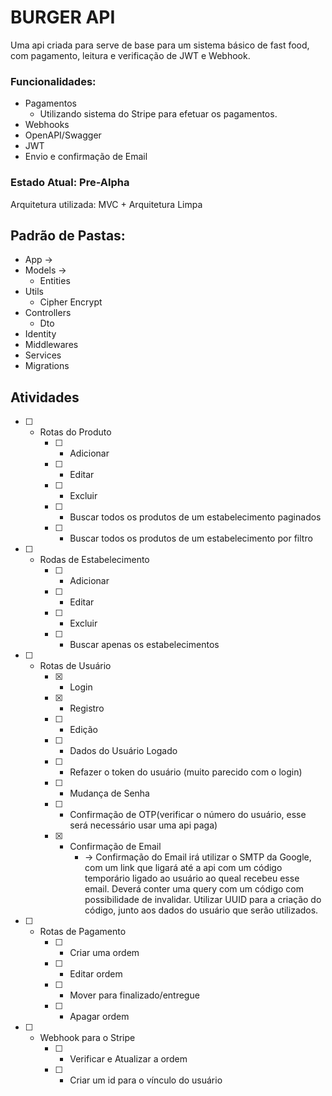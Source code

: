 # BURGER API

Uma api criada para serve de base para um sistema básico de fast food, com pagamento, leitura e verificação de JWT e Webhook.

### Funcionalidades:
- Pagamentos
    - Utilizando sistema do Stripe para efetuar os pagamentos.
- Webhooks
- OpenAPI/Swagger
- JWT
- Envio e confirmação de Email

### Estado Atual: <b>Pre-Alpha</b>

Arquitetura utilizada: MVC + Arquitetura Limpa

## Padrão de Pastas:
- App ->
- Models ->
    - Entities
- Utils
    - Cipher Encrypt
- Controllers
    - Dto
- Identity
- Middlewares
- Services
- Migrations

## Atividades

- [ ] - Rotas do Produto
    - [ ] - Adicionar
    - [ ] - Editar
    - [ ] - Excluir
    - [ ] - Buscar todos os produtos de um estabelecimento paginados
    - [ ] - Buscar todos os produtos de um estabelecimento por filtro
- [ ] - Rodas de Estabelecimento
    - [ ] - Adicionar
    - [ ] - Editar
    - [ ] - Excluir
    - [ ] - Buscar apenas os estabelecimentos
- [ ] - Rotas de Usuário
    - [x] - Login
    - [x] - Registro
    - [ ] - Edição
    - [ ] - Dados do Usuário Logado
    - [ ] - Refazer o token do usuário (muito parecido com o login)
    - [ ] - Mudança de Senha
    - [ ] - Confirmação de OTP(verificar o número do usuário, esse será necessário usar uma api paga)
    - [x] - Confirmação de Email
        - -> Confirmação do Email irá utilizar o SMTP da Google, com um link que ligará até a api com um código temporário ligado ao usuário ao queal recebeu esse email. Deverá conter uma query com um código com possibilidade de invalidar. Utilizar UUID para a criação do código, junto aos dados do usuário que serão utilizados.
- [ ] - Rotas de Pagamento
    - [ ] - Criar uma ordem
    - [ ] - Editar ordem
    - [ ] - Mover para finalizado/entregue
    - [ ] - Apagar ordem
- [ ] - Webhook para o Stripe
    - [ ] - Verificar e Atualizar a ordem
    - [ ] - Criar um id para o vínculo do usuário

